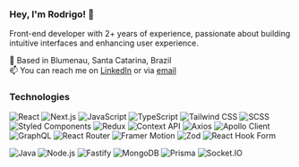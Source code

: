 ### Hey, I'm Rodrigo! 👋

Front-end developer with 2+ years of experience, passionate about building intuitive interfaces and enhancing user experience.

📍 Based in Blumenau, Santa Catarina, Brazil<br>
📫 You can reach me on [LinkedIn](https://linkedin.com/in/rodrigoleitearaujo) or via [email](mailto:dev.rodrigoaraujo@gmail.com)

### Technologies

<!-- Frontend -->
![React](https://img.shields.io/badge/-React-61DAFB?style=flat&logo=react&logoColor=black)
![Next.js](https://img.shields.io/badge/-Next.js-000000?style=flat&logo=next.js&logoColor=white)
![JavaScript](https://img.shields.io/badge/-JavaScript-F7DF1E?style=flat&logo=javascript&logoColor=black)
![TypeScript](https://img.shields.io/badge/-TypeScript-3178C6?style=flat&logo=typescript&logoColor=white)
![Tailwind CSS](https://img.shields.io/badge/-Tailwind%20CSS-06B6D4?style=flat&logo=tailwindcss&logoColor=white)
![SCSS](https://img.shields.io/badge/-SCSS-CC6699?style=flat&logo=sass&logoColor=white)
![Styled Components](https://img.shields.io/badge/-Styled--Components-DB7093?style=flat&logo=styled-components&logoColor=white)
![Redux](https://img.shields.io/badge/-Redux-764ABC?style=flat&logo=redux&logoColor=white)
![Context API](https://img.shields.io/badge/-Context%20API-61DAFB?style=flat&logo=react&logoColor=white)
![Axios](https://img.shields.io/badge/-Axios-5A29E4?style=flat&logo=axios&logoColor=white)
![Apollo Client](https://img.shields.io/badge/-Apollo%20Client-311C87?style=flat&logo=apollo-graphql&logoColor=white)
![GraphQL](https://img.shields.io/badge/-GraphQL-E10098?style=flat&logo=graphql&logoColor=white)
![React Router](https://img.shields.io/badge/-React%20Router%20DOM-CA4245?style=flat&logo=react-router&logoColor=white)
![Framer Motion](https://img.shields.io/badge/-Framer%20Motion-0055FF?style=flat&logo=framer&logoColor=white)
![Zod](https://img.shields.io/badge/-Zod-3A3A3A?style=flat&logoColor=white)
![React Hook Form](https://img.shields.io/badge/-React%20Hook%20Form-EC5990?style=flat&logo=reacthookform&logoColor=white)

<!-- Backend -->
![Java](https://img.shields.io/badge/-Java-DD1B16?style=flat&logo=java&logoColor=white)
![Node.js](https://img.shields.io/badge/-Node.js-339933?style=flat&logo=nodedotjs&logoColor=white)
![Fastify](https://img.shields.io/badge/-Fastify-000000?style=flat&logo=fastify&logoColor=white)
![MongoDB](https://img.shields.io/badge/-MongoDB-47A248?style=flat&logo=mongodb&logoColor=white)
![Prisma](https://img.shields.io/badge/-Prisma-2D3748?style=flat&logo=prisma&logoColor=white)
![Socket.IO](https://img.shields.io/badge/-Socket.IO-010101?style=flat&logo=socketdotio&logoColor=white)


